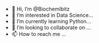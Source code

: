- 👋 Hi, I’m @BiochemIbitz
- 👀 I’m interested in Data Science...
- 🌱 I’m currently learning Python...
- 💞️ I’m looking to collaborate on ...
- 📫 How to reach me ...

<!---
BiochemIbitz/BiochemIbitz is a ✨ special ✨ repository because its `README.md` (this file) appears on your GitHub profile.
You can click the Preview link to take a look at your changes.
--->
